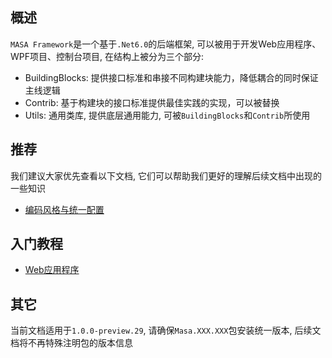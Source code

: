 ## 概述

`MASA Framework`是一个基于`.Net6.0`的后端框架, 可以被用于开发Web应用程序、WPF项目、控制台项目, 在结构上被分为三个部分:

* BuildingBlocks: 提供接口标准和串接不同构建块能力，降低耦合的同时保证主线逻辑
* Contrib: 基于构建块的接口标准提供最佳实践的实现，可以被替换
* Utils: 通用类库, 提供底层通用能力, 可被`BuildingBlocks`和`Contrib`所使用

## 推荐

我们建议大家优先查看以下文档, 它们可以帮助我们更好的理解后续文档中出现的一些知识

* [编码风格与统一配置](/framework/contribution/recommend)

## 入门教程

* [Web应用程序](/framework/getting-started/web-project)

## 其它

当前文档适用于`1.0.0-preview.29`, 请确保`Masa.XXX.XXX`包安装统一版本, 后续文档将不再特殊注明包的版本信息